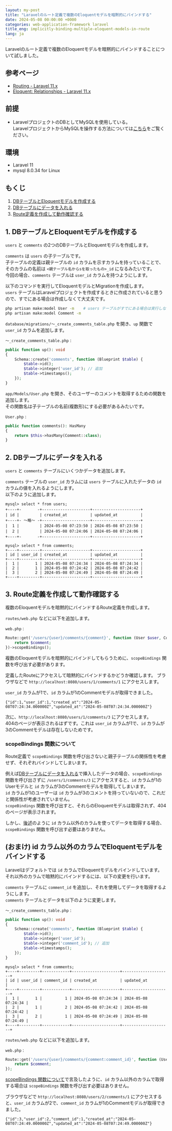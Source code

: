 ```yaml
---
layout: my-post
title: "Laravelのルート定義で複数のEloquentモデルを暗黙的にバインドする"
date: 2024-05-08 00:00:00 +0000
categories: web-application-framework laravel
title_eng: implicitly-binding-multiple-eloquent-models-in-route
lang: ja
---
```


Laravelのルート定義で複数のEloquentモデルを暗黙的にバインドすることについて試しました。

## 参考ページ
- [Routing - Laravel 11.x](https://laravel.com/docs/11.x/routing#implicit-binding)
- [Eloquent: Relationships - Laravel 11.x](https://laravel.com/docs/11.x/eloquent-relationships#one-to-many)

## 前提
- LaravelプロジェクトのDBとしてMySQLを使用している。  
LaravelプロジェクトからMySQLを操作する方法については[こちら](/web-application-framework/laravel/controlling-mysql-from-laravel-project)をご覧ください。

## 環境
- Laravel 11
- mysql 8.0.34 for Linux

## もくじ
1. [DBテーブルとEloquentモデルを作成する](#1-dbテーブルとeloquentモデルを作成する)
2. [DBテーブルにデータを入れる](#2-dbテーブルにデータを入れる)
3. [Route定義を作成して動作確認する](#3-route定義を作成して動作確認する)

## 1. DBテーブルとEloquentモデルを作成する
`users` と `comments` の2つのDBテーブルとEloquentモデルを作成します。  

`comments` は `users` の子テーブルです。  
子テーブルの定義は親テーブルの `id` カラムを示すカラムを持っていることで、そのカラムの名前は `<親テーブル名からsを取ったもの>_id` になるみたいです。  
今回の場合、`comments` テーブルは `user_id` カラムを持つようにします。

以下のコマンドを実行してEloquentモデルとMigrationを作成します。  
`users` テーブルはLaravelプロジェクトを作成するときに作成されていると思うので、すでにある場合は作成しなくて大丈夫です。
```bash
php artisan make:model User -m    # users テーブルがすでにある場合は実行しない
php artisan make:model Comment -m
```

`database/migrations/～_create_comments_table.php` を開き、`up` 関数で `user_id` カラムを追加します。

`～_create_comments_table.php` :
```php
public function up(): void
{
    Schema::create('comments', function (Blueprint $table) {
        $table->id();
        $table->integer('user_id'); // 追加
        $table->timestamps();
    });
}
```

`app/Models/User.php` を開き、そのユーザーのコメントを取得するための関数を追加します。  
その関数名は子テーブルの名前(複数形)にする必要があるみたいです。

`User.php` :
```php
public function comments(): HasMany
{
    return $this->hasMany(Comment::class);
}
```

## 2. DBテーブルにデータを入れる
`users` と `comments` テーブルにいくつかデータを追加します。  

`comments` テーブルの `user_id` カラムには `users` テーブルに入れたデータの `id` カラムの値を入れるようにします。  
以下のように追加します。
```
mysql> select * from users;
+----+- 　　　 -+---------------------+---------------------+
| id |  　　　  | created_at          | updated_at          |
+----+- ～略～ -+---------------------+---------------------+
|  1 |  　　　  | 2024-05-08 07:23:50 | 2024-05-08 07:23:50 |
|  2 |  　　　  | 2024-05-08 07:24:06 | 2024-05-08 07:24:06 |
+----+- 　　　 -+---------------------+---------------------+
```
```
mysql> select * from comments;
+----+---------+---------------------+---------------------+
| id | user_id | created_at          | updated_at          |
+----+---------+---------------------+---------------------+
|  1 |       1 | 2024-05-08 07:24:34 | 2024-05-08 07:24:34 |
|  2 |       1 | 2024-05-08 07:24:42 | 2024-05-08 07:24:42 |
|  3 |       2 | 2024-05-08 07:24:49 | 2024-05-08 07:24:49 |
+----+---------+---------------------+---------------------+
```

## 3. Route定義を作成して動作確認する
複数のEloquentモデルを暗黙的にバインドするRoute定義を作成します。

`routes/web.php` などに以下を追加します。  

`web.php` :
```php
Route::get('/users/{user}/comments/{comment}', function (User $user, Comment $comment) {
    return $comment;
})->scopeBindings();
```
複数のEloquentモデルを暗黙的にバインドしてもらうために、`scopeBindings` 関数を呼び出す必要があります。  

定義したRouteにアクセスして暗黙的にバインドするかどうか確認します。
ブラウザなどで `http://localhost:8080/users/1/comments/1` にアクセスします。

`user_id` カラムが1で、`id` カラムが1のCommentモデルが取得できました。
```
{"id":1,"user_id":1,"created_at":"2024-05-08T07:24:34.000000Z","updated_at":"2024-05-08T07:24:34.000000Z"}
```

次に、`http://localhost:8080/users/1/comments/3` にアクセスします。  
404のページが表示されるはずです。これは `user_id` カラムが1で、`id` カラムが3のCommentモデルは存在しないためです。

### scopeBindings 関数について
Route定義で `scopeBindings` 関数を呼び出さないと親子テーブルの関係性を考慮せず、それぞれバインドしてしまいます。  

例えば[DBテーブルにデータを入れる](#2-dbテーブルにデータを入れる)で挿入したデータの場合、`scopeBindings` 関数を呼び出さずに `/users/1/comments/3` にアクセスすると、`id` カラムが1のUserモデルと `id` カラムが3のCommentモデルを取得してしまいます。  
`id` カラムが1のユーザーは `id` カラムが3のコメントを持っていないので、これだと関係性が考慮されていません。  
`scopeBindings` 関数を呼び出すと、それらのEloquentモデルは取得されず、404のページが表示されます。

しかし、[後述](#おまけ-id-カラム以外のカラムでeloquentモデルを取得する)のように `id` カラム以外のカラムを使ってデータを取得する場合、`scopeBindings` 関数を呼び出す必要はありません。

## (おまけ) id カラム以外のカラムでEloquentモデルをバインドする
Laravelはデフォルトでは `id` カラムでEloquentモデルをバインドしています。  
それ以外のカラムで暗黙的にバインドするには、以下の変更を行います。

`comments` テーブルに `comment_id` を追加し、それを使用してデータを取得するようにします。  
`comments` テーブルとデータを以下のように変更します。

`～_create_comments_table.php` :
```php
public function up(): void
{
    Schema::create('comments', function (Blueprint $table) {
        $table->id();
        $table->integer('user_id');
        $table->integer('comment_id'); // 追加
        $table->timestamps();
    });
}
```
```
mysql> select * from comments;
+----+---------+------------+---------------------+---------------------+
| id | user_id | comment_id | created_at          | updated_at          |
+----+---------+------------+---------------------+---------------------+
|  1 |       1 |          1 | 2024-05-08 07:24:34 | 2024-05-08 07:24:34 |
|  2 |       1 |          2 | 2024-05-08 07:24:42 | 2024-05-08 07:24:42 |
|  3 |       2 |          1 | 2024-05-08 07:24:49 | 2024-05-08 07:24:49 |
+----+---------+------------+---------------------+---------------------+
```

`routes/web.php` などに以下を追加します。  

`web.php` :
```php
Route::get('/users/{user}/comments/{comment:comment_id}', function (User $user, Comment $comment) {
    return $comment;
});
```
[scopeBindings 関数について](#scopebindings-関数について)で言及したように、`id` カラム以外のカラムで取得する場合は `scopeBindings` 関数を呼び出す必要はありません。

ブラウザなどで `http://localhost:8080/users/2/comments/1` にアクセスすると、`user_id` カラムが2で、`comment_id` カラムが1のCommentモデルが取得できました。
```
{"id":3,"user_id":2,"comment_id":1,"created_at":"2024-05-08T07:24:49.000000Z","updated_at":"2024-05-08T07:24:49.000000Z"}
```